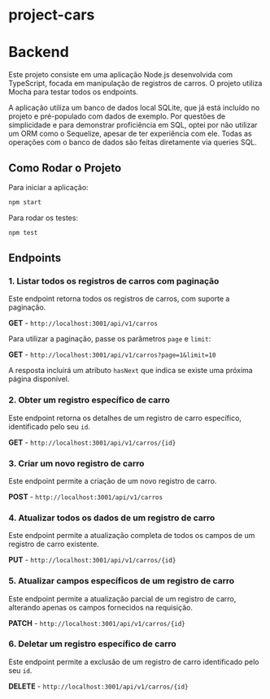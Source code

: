 # project-cars

# Backend

Este projeto consiste em uma aplicação Node.js desenvolvida com TypeScript, focada em manipulação de registros de carros. O projeto utiliza Mocha para testar todos os endpoints.

A aplicação utiliza um banco de dados local SQLite, que já está incluído no projeto e pré-populado com dados de exemplo. Por questões de simplicidade e para demonstrar proficiência em SQL, optei por não utilizar um ORM como o Sequelize, apesar de ter experiência com ele. Todas as operações com o banco de dados são feitas diretamente via queries SQL.

## Como Rodar o Projeto

Para iniciar a aplicação:

```bash
npm start
```
Para rodar os testes:

```bash
npm test
```

## Endpoints

### 1. Listar todos os registros de carros com paginação

Este endpoint retorna todos os registros de carros, com suporte a paginação.

**GET** - `http://localhost:3001/api/v1/carros`

Para utilizar a paginação, passe os parâmetros `page` e `limit`:

**GET** - `http://localhost:3001/api/v1/carros?page=1&limit=10`

A resposta incluirá um atributo `hasNext` que indica se existe uma próxima página disponível.

### 2. Obter um registro específico de carro

Este endpoint retorna os detalhes de um registro de carro específico, identificado pelo seu `id`.

**GET** - `http://localhost:3001/api/v1/carros/{id}`

### 3. Criar um novo registro de carro

Este endpoint permite a criação de um novo registro de carro.

**POST** - `http://localhost:3001/api/v1/carros`

### 4. Atualizar todos os dados de um registro de carro

Este endpoint permite a atualização completa de todos os campos de um registro de carro existente.

**PUT** - `http://localhost:3001/api/v1/carros/{id}`

### 5. Atualizar campos específicos de um registro de carro

Este endpoint permite a atualização parcial de um registro de carro, alterando apenas os campos fornecidos na requisição.

**PATCH** - `http://localhost:3001/api/v1/carros/{id}`

### 6. Deletar um registro específico de carro

Este endpoint permite a exclusão de um registro de carro identificado pelo seu `id`.

**DELETE** - `http://localhost:3001/api/v1/carros/{id}`


